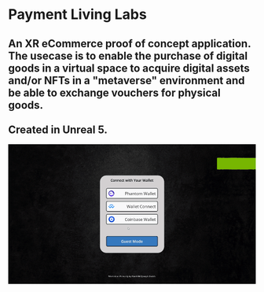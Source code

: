 # Payment Living Labs
An XR eCommerce proof of concept application. The usecase is to enable the purchase of digital goods in a virtual space to acquire digital assets and/or NFTs in a "metaverse" environment and be able to exchange vouchers for physical goods. 
<br />
<br />
Created in Unreal 5.
---
![](https://github.com/Flare5464/Payment-Living-Labs/blob/main/PLL_A.gif)
